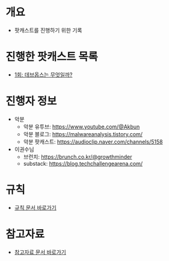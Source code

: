 # 개요
* 팟캐스트를 진행하기 위한 기록

# 진행한 팟캐스트 목록
* [1회: 데브옵스는 무엇일까?](https://youtu.be/*ZzoP3mnbZc?si=f0MEDe1exe0MNH1t)

# 진행자 정보
* 악분
  * 악분 유투브: https://www.youtube.com/@Akbun
  * 악분 블로그: https://malwareanalysis.tistory.com/
  * 악분 팟캐스트: https://audioclip.naver.com/channels/5158
* 이권수님
  * 브런치: https://brunch.co.kr/@growthminder
  * substack: https://blog.techchallengearena.com/

# 규칙
* [규칙 문서 바로가기](./rule.md)

# 참고자료
* [참고자료 문서 바로가기](./reference.md)
